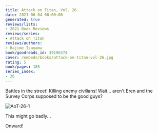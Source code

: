 ```yaml
---
title: Attack on Titan, Vol. 26
date: 2021-06-04 00:00:00
generated: true
reviews/lists:
- 2021 Book Reviews
reviews/series:
- Attack on Titan
reviews/authors:
- Hajime Isayama
book/goodreads_id: 39196374
cover: /embeds/books/attack-on-titan-vol-26.jpg
rating: 5
book/pages: 185
series_index:
- 26
---
```

Battles in the street! Killing enemy civilians! Wait... aren't Eren and the Survey Corps supposed to be the good guys?  

![AoT-26-1](/embeds/books/attachments/aot-26-1.png)  

<!--more-->

This might go badly...  

Onward!
